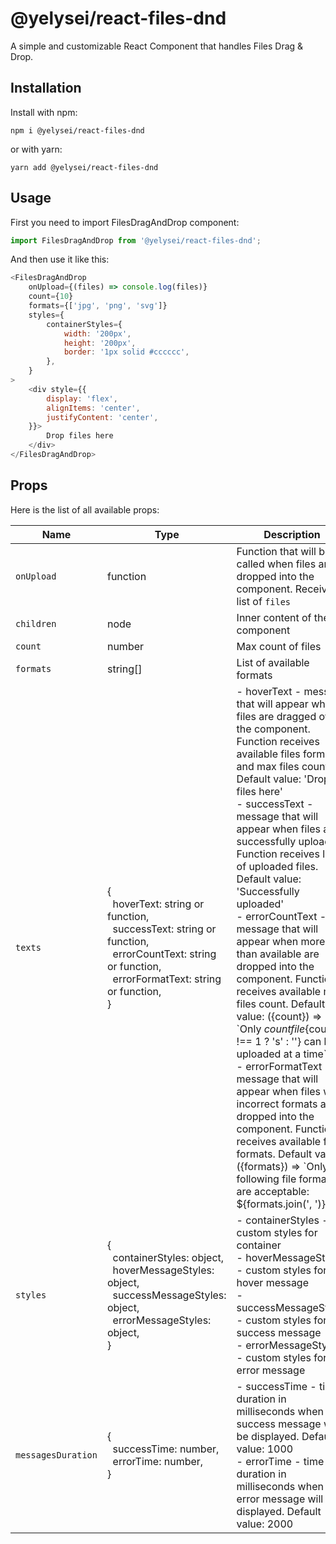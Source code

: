 # @yelysei/react-files-dnd

A simple and customizable React Component that handles Files Drag & Drop.

## Installation

Install with npm:

```
npm i @yelysei/react-files-dnd
```

or with yarn:

```
yarn add @yelysei/react-files-dnd
```

## Usage

First you need to import FilesDragAndDrop component:

```javascript
import FilesDragAndDrop from '@yelysei/react-files-dnd';
```

And then use it like this: 

```javascript
<FilesDragAndDrop
    onUpload={(files) => console.log(files)}
    count={10}
    formats={['jpg', 'png', 'svg']}
    styles={
        containerStyles={
            width: '200px',
            height: '200px',
            border: '1px solid #cccccc',
        },
    }
>
    <div style={{
        display: 'flex',
        alignItems: 'center',
        justifyContent: 'center',
    }}>
        Drop files here
    </div>
</FilesDragAndDrop>
```

## Props

Here is the list of all available props:

Name | Type | Description
---|---|---
`onUpload` | function | Function that will be called when files are dropped into the component. Receives list of `files`
`children` | node | Inner content of the component
`count` | number | Max count of files
`formats` | string[] | List of available formats
`texts` | {<br/>&nbsp;&nbsp;hoverText: string or function,<br/>&nbsp;&nbsp;successText: string or function,<br/>&nbsp;&nbsp;errorCountText: string or function,<br/>&nbsp;&nbsp;errorFormatText: string or function,<br/>} | - hoverText - message that will appear when files are dragged over the component. Function receives available files formats and max files count. Default value: 'Drop files here'<br/>- successText - message that will appear when files are successfully uploaded. Function receives list of uploaded files. Default value: 'Successfully uploaded'<br/>- errorCountText - message that will appear when more files than available are dropped into the component. Function receives available max files count. Default value: ({count}) => \`Only ${count} file${count !== 1 ? 's' : ''} can be uploaded at a time\`<br/>- errorFormatText - message that will appear when files with incorrect formats are dropped into the component. Function receives available files formats. Default value: ({formats}) => \`Only following file formats are acceptable: ${formats.join(', ')}\` 
`styles` | {<br/>&nbsp;&nbsp;containerStyles: object,<br/>&nbsp;&nbsp;hoverMessageStyles: object,<br/>&nbsp;&nbsp;successMessageStyles: object,<br/>&nbsp;&nbsp;errorMessageStyles: object,<br/>} | - containerStyles - custom styles for container<br/>- hoverMessageStyles - custom styles for hover message<br/>- successMessageStyles - custom styles for success message<br/>- errorMessageStyles - custom styles for error message
`messagesDuration` | {<br/>&nbsp;&nbsp;successTime: number,<br/>&nbsp;&nbsp;errorTime: number,<br/>} | - successTime - time duration in milliseconds when the success message will be displayed. Default value: 1000<br/>- errorTime - time duration in milliseconds when the error message will be displayed. Default value: 2000
